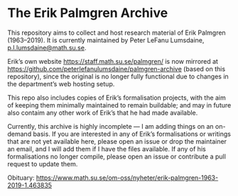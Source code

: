 # The Erik Palmgren Archive

This repository aims to collect and host research material of Erik Palmgren (1963–2019).  It is currently maintained by Peter LeFanu Lumsdaine, <p.l.lumsdaine@math.su.se>.

Erik’s own website https://staff.math.su.se/palmgren/ is now mirrored at https://github.com/peterlefanulumsdaine/palmgren-archive (based on this repository), since the original is no longer fully functional due to changes in the department’s web hosting setup.

This repo also includes copies of Erik’s formalisation projects, with the aim of keeping them minimally maintained to remain buildable; and may in future also contaim any other work of Erik’s that he had made available.

Currently, this archive is highly incomplete — I am adding things on an on-demand basis.  If you are interested in any of Erik’s formalisations or writings that are not yet available here, please open an issue or drop the maintainer an email, and I will add them if I have the files available.  If any of his formalisations no longer compile, please open an issue or contribute a pull request to update them.

Obituary: https://www.math.su.se/om-oss/nyheter/erik-palmgren-1963-2019-1.463835
